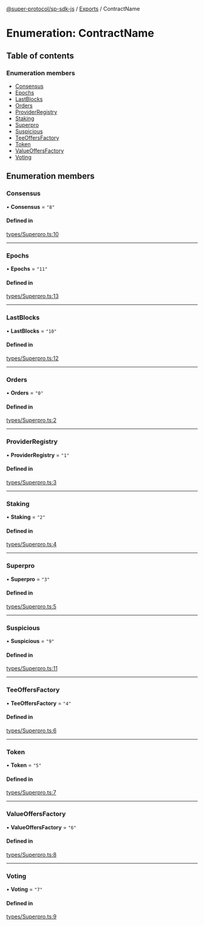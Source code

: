[@super-protocol/sp-sdk-js](../README.md) / [Exports](../modules.md) / ContractName

# Enumeration: ContractName

## Table of contents

### Enumeration members

- [Consensus](ContractName.md#consensus)
- [Epochs](ContractName.md#epochs)
- [LastBlocks](ContractName.md#lastblocks)
- [Orders](ContractName.md#orders)
- [ProviderRegistry](ContractName.md#providerregistry)
- [Staking](ContractName.md#staking)
- [Superpro](ContractName.md#superpro)
- [Suspicious](ContractName.md#suspicious)
- [TeeOffersFactory](ContractName.md#teeoffersfactory)
- [Token](ContractName.md#token)
- [ValueOffersFactory](ContractName.md#valueoffersfactory)
- [Voting](ContractName.md#voting)

## Enumeration members

### Consensus

• **Consensus** = `"8"`

#### Defined in

[types/Superpro.ts:10](https://github.com/Super-Protocol/sp-sdk-js/blob/7510059/src/types/Superpro.ts#L10)

___

### Epochs

• **Epochs** = `"11"`

#### Defined in

[types/Superpro.ts:13](https://github.com/Super-Protocol/sp-sdk-js/blob/7510059/src/types/Superpro.ts#L13)

___

### LastBlocks

• **LastBlocks** = `"10"`

#### Defined in

[types/Superpro.ts:12](https://github.com/Super-Protocol/sp-sdk-js/blob/7510059/src/types/Superpro.ts#L12)

___

### Orders

• **Orders** = `"0"`

#### Defined in

[types/Superpro.ts:2](https://github.com/Super-Protocol/sp-sdk-js/blob/7510059/src/types/Superpro.ts#L2)

___

### ProviderRegistry

• **ProviderRegistry** = `"1"`

#### Defined in

[types/Superpro.ts:3](https://github.com/Super-Protocol/sp-sdk-js/blob/7510059/src/types/Superpro.ts#L3)

___

### Staking

• **Staking** = `"2"`

#### Defined in

[types/Superpro.ts:4](https://github.com/Super-Protocol/sp-sdk-js/blob/7510059/src/types/Superpro.ts#L4)

___

### Superpro

• **Superpro** = `"3"`

#### Defined in

[types/Superpro.ts:5](https://github.com/Super-Protocol/sp-sdk-js/blob/7510059/src/types/Superpro.ts#L5)

___

### Suspicious

• **Suspicious** = `"9"`

#### Defined in

[types/Superpro.ts:11](https://github.com/Super-Protocol/sp-sdk-js/blob/7510059/src/types/Superpro.ts#L11)

___

### TeeOffersFactory

• **TeeOffersFactory** = `"4"`

#### Defined in

[types/Superpro.ts:6](https://github.com/Super-Protocol/sp-sdk-js/blob/7510059/src/types/Superpro.ts#L6)

___

### Token

• **Token** = `"5"`

#### Defined in

[types/Superpro.ts:7](https://github.com/Super-Protocol/sp-sdk-js/blob/7510059/src/types/Superpro.ts#L7)

___

### ValueOffersFactory

• **ValueOffersFactory** = `"6"`

#### Defined in

[types/Superpro.ts:8](https://github.com/Super-Protocol/sp-sdk-js/blob/7510059/src/types/Superpro.ts#L8)

___

### Voting

• **Voting** = `"7"`

#### Defined in

[types/Superpro.ts:9](https://github.com/Super-Protocol/sp-sdk-js/blob/7510059/src/types/Superpro.ts#L9)
